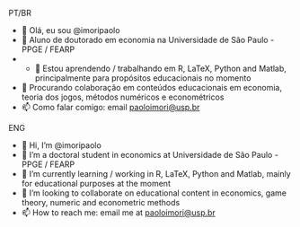 PT/BR
- 👋 Olá, eu sou @imoripaolo
- 👀 Aluno de doutorado em economia na Universidade de São Paulo - PPGE / FEARP
- - 🌱 Estou aprendendo / trabalhando em R, LaTeX, Python and Matlab, principalmente para propósitos educacionais no momento
- 💞️ Procurando colaboração em conteúdos educacionais em economia, teoria dos jogos, métodos numéricos e econométricos
- 📫 Como falar comigo: email paoloimori@usp.br

ENG

- 👋 Hi, I’m @imoripaolo
- 👀 I’m a doctoral student in economics at Universidade de São Paulo - PPGE / FEARP
- 🌱 I’m currently learning / working in R, LaTeX, Python and Matlab, mainly for educational purposes at the moment
- 💞️ I’m looking to collaborate on educational content in economics, game theory, numeric and econometric methods
- 📫 How to reach me: email me at paoloimori@usp.br

<!---
imoripaolo/imoripaolo is a ✨ special ✨ repository because its `README.md` (this file) appears on your GitHub profile.
You can click the Preview link to take a look at your changes.
--->
